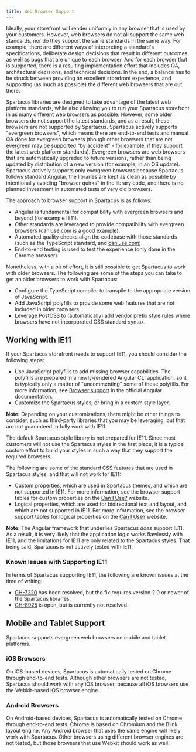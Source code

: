 ```yaml
---
title: Web Browser Support
---
```


Ideally, your storefront will render uniformly in any browser that is used by your customers. However, web browsers do not all support the same web standards, nor do they support the same standards in the same way. For example, there are different ways of interpreting a standard's specifications, deliberate design decisions that result in different outcomes, as well as bugs that are unique to each browser. And for each browser that is supported, there is a resulting implementation effort that includes QA, architectural decisions, and technical decisions. In the end, a balance has to be struck between providing an excellent storefront experience, and supporting (as much as possible) the different web browsers that are out there.

Spartacus libraries are designed to take advantage of the latest web platform standards, while also allowing you to run your Spartacus storefront in as many different web browsers as possible. However, some older browsers do not support the latest standards, and as a result, these browsers are not supported by Spartacus. Spartacus actively supports "evergreen browsers", which means there are end-to-end tests and manual QA done for evergreen browsers (though other browsers that are not evergreen may be supported "by accident" - for example, if they support the latest web platform standards). Evergreen browsers are web browsers that are automatically upgraded to future versions, rather than being updated by distribution of a new version (for example, in an OS update). Spartacus actively supports only evergreen browsers because Spartacus follows standard Angular, the libraries are kept as clean as possible by intentionally avoiding "browser quirks" in the library code, and there is no planned investment in automated tests of very old browsers.

The approach to browser support in Spartacus is as follows:

- Angular is fundamental for compatibility with evergreen browsers and beyond (for example IE11).
- Other standards are leveraged to provide compatibility with evergreen browsers ([caniuse.com](http://caniuse.com/) is a good example).
- Automated quality checks align the codebase with those standards (such as the TypeScript standard, and [caniuse.com](http://caniuse.com/)).
- End-to-end testing is used to test the experience (only done in the Chrome browser).

Nonetheless, with a bit of effort, it is still possible to get Spartacus to work with older browsers. The following are some of the steps you can take to get an older browsers to work with Spartacus:

- Configure the TypeScript compiler to transpile to the appropriate version of JavaScript.
- Add JavaScript polyfills to provide some web features that are not included in older browsers.
- Leverage PostCSS to (automatically) add vendor prefix style rules where browsers have not incorporated CSS standard syntax.

## Working with IE11

If your Spartacus storefront needs to support IE11, you should consider the following steps:

- Use JavaScript polyfills to add missing browser capabilities. The polyfills are prepared in a newly-rendered Angular CLI application, so it is typically only a matter of "uncommenting" some of these polyfills. For more information, see [Browser support](https://angular.io/guide/browser-support) in the official Angular documentation.
- Customize the Spartacus styles, or bring in a custom style layer.

**Note:** Depending on your customizations, there might be other things to consider, such as third-party libraries that you may be leveraging, but that are not guaranteed to fully work with IE11.

The default Spartacus style library is not prepared for IE11. Since most customers will not use the Spartacus styles in the first place, it is a typical custom effort to build your styles in such a way that they support the required browsers.

The following are some of the standard CSS features that are used in Spartacus styles, and that will not work for IE11:

- Custom properties, which are used in Spartacus themes, and which are not supported in IE11. For more information, see the browser support tables for custom properties on the [Can I Use?](https://caniuse.com/?search=custom%20properties) website.
- Logical properties, which are used for bidirectional text and layout, and which are not supported in IE11. For more information, see the browser support tables for logical properties on the [Can I Use?](https://caniuse.com/?search=logical%20properties) website.

**Note:** The Angular framework that underlies Spartacus *does* support IE11. As a result, it is very likely that the application logic works flawlessly with IE11, and the limitations for IE11 are only related to the Spartacus styles. That being said, Spartacus is not actively tested with IE11.

### Known Issues with Supporting IE11

In terms of Spartacus supporting IE11, the following are known issues at the time of writing:

- [GH-7220](https://github.com/SAP/spartacus/issues/7220) has been resolved, but the fix requires version 2.0 or newer of the Spartacus libraries.
- [GH-8925](https://github.com/SAP/spartacus/issues/8925) is open, but is currently not resolved.

## Mobile and Tablet Support

Spartacus supports evergreen web browsers on mobile and tablet platforms.

### iOS Browsers

On iOS-based devices, Spartacus is automatically tested on Chrome through end-to-end tests. Although other browsers are not tested, Spartacus should work with any iOS browser, because all iOS browsers use the Webkit-based iOS browser engine.

### Android Browsers

On Android-based devices, Spartacus is automatically tested on Chrome through end-to-end tests. Chrome is based on Chromium and the Blink layout engine. Any Android browser that uses the same engine will likely work with Spartacus. Other browsers using different browser engines are not tested, but those browsers that use Webkit should work as well.
